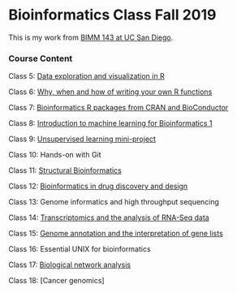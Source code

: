 # Bioinformatics Class Fall 2019

This is my work from [BIMM 143 at UC San Diego](https://bioboot.github.io/bimm143_F19/).

### Course Content

Class 5: [Data exploration and visualization in R](https://github.com/belindarxx/Introduction_to_Bioinformatics_BIMM143-/blob/master/class5/class05.md)

Class 6: [Why, when and how of writing your own R functions](https://github.com/belindarxx/Introduction_to_Bioinformatics_BIMM143-/blob/master/class6/class6.md)

Class 7: [Bioinformatics R packages from CRAN and BioConductor](https://github.com/belindarxx/BIMM143/blob/master/class7/Class7.md)

Class 8: [Introduction to machine learning for Bioinformatics 1](https://github.com/belindarxx/BIMM143/blob/master/class8/Class8.md)

Class 9: [Unsupervised learning mini-project](https://github.com/belindarxx/BIMM143/blob/master/class9/Class9.md)

Class 10: Hands-on with Git

Class 11: [Structural Bioinformatics](https://github.com/belindarxx/BIMM143/blob/master/class11/class11.md)

Class 12: [Bioinformatics in drug discovery and design](https://github.com/belindarxx/BIMM143/blob/master/class12/class12.md)

Class 13: Genome informatics and high throughput sequencing

Class 14: [Transcriptomics and the analysis of RNA-Seq data](https://github.com/belindarxx/BIMM143/blob/master/class14/class14.md)

Class 15: [Genome annotation and the interpretation of gene lists](https://github.com/belindarxx/BIMM143/blob/master/class15/class15.md)

Class 16: Essential UNIX for bioinformatics

Class 17: [Biological network analysis]()

Class 18: [Cancer genomics]
